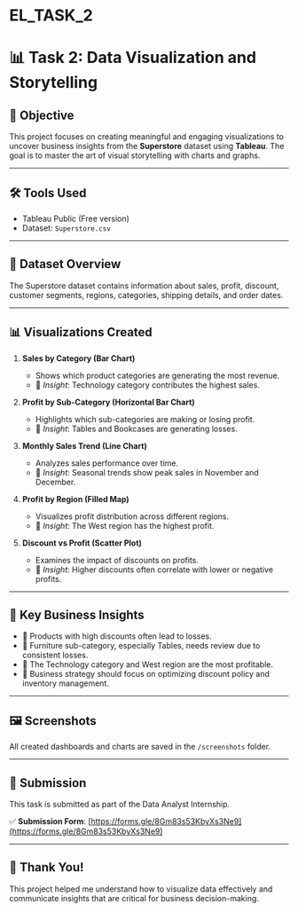 # EL_TASK_2
# 📊 Task 2: Data Visualization and Storytelling

## 🎯 Objective
This project focuses on creating meaningful and engaging visualizations to uncover business insights from the **Superstore** dataset using **Tableau**. The goal is to master the art of visual storytelling with charts and graphs.

---

## 🛠️ Tools Used
- Tableau Public (Free version)
- Dataset: `Superstore.csv`

---

## 📁 Dataset Overview
The Superstore dataset contains information about sales, profit, discount, customer segments, regions, categories, shipping details, and order dates.

---

## 📊 Visualizations Created

1. **Sales by Category (Bar Chart)**
   - Shows which product categories are generating the most revenue.
   - 📌 *Insight*: Technology category contributes the highest sales.

2. **Profit by Sub-Category (Horizontal Bar Chart)**
   - Highlights which sub-categories are making or losing profit.
   - 📌 *Insight*: Tables and Bookcases are generating losses.

3. **Monthly Sales Trend (Line Chart)**
   - Analyzes sales performance over time.
   - 📌 *Insight*: Seasonal trends show peak sales in November and December.

4. **Profit by Region (Filled Map)**
   - Visualizes profit distribution across different regions.
   - 📌 *Insight*: The West region has the highest profit.

5. **Discount vs Profit (Scatter Plot)**
   - Examines the impact of discounts on profits.
   - 📌 *Insight*: Higher discounts often correlate with lower or negative profits.

---

## 📌 Key Business Insights
- 📍 Products with high discounts often lead to losses.
- 📍 Furniture sub-category, especially Tables, needs review due to consistent losses.
- 📍 The Technology category and West region are the most profitable.
- 📍 Business strategy should focus on optimizing discount policy and inventory management.

---

## 🖼️ Screenshots
All created dashboards and charts are saved in the `/screenshots` folder.

---

## 🔗 Submission
This task is submitted as part of the Data Analyst Internship.


✅ **Submission Form**: [https://forms.gle/8Gm83s53KbyXs3Ne9](https://forms.gle/8Gm83s53KbyXs3Ne9)

---

## 🙌 Thank You!
This project helped me understand how to visualize data effectively and communicate insights that are critical for business decision-making.
